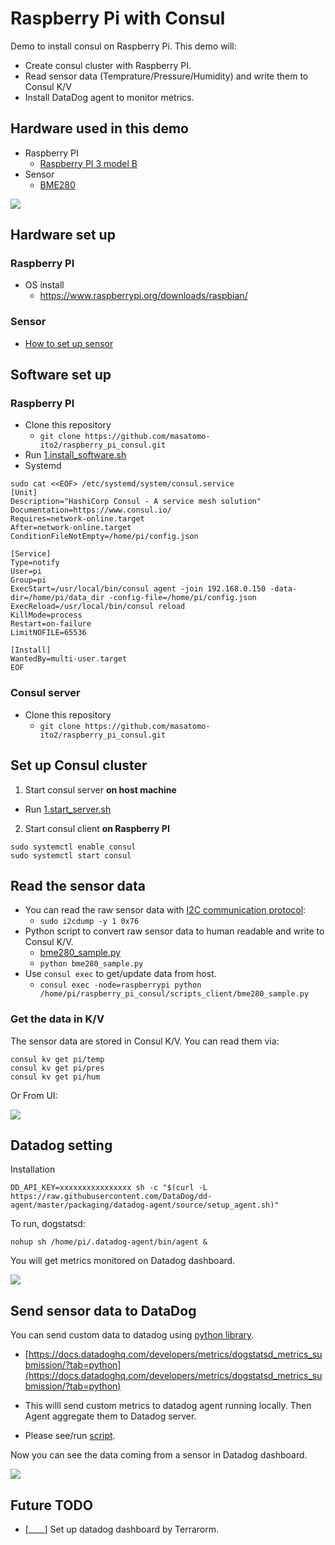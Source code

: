 # Raspberry Pi with Consul

Demo to install consul on Raspberry Pi. This demo will:
- Create consul cluster with Raspberry PI.
- Read sensor data (Temprature/Pressure/Humidity) and write them to Consul K/V
- Install DataDog agent to monitor metrics.

## Hardware used in this demo

- Raspberry PI
  - [Raspberry PI 3 model B](https://www.raspberrypi.org/products/raspberry-pi-3-model-b/)
- Sensor
  - [BME280](https://www.bosch-sensortec.com/products/environmental-sensors/humidity-sensors-bme280/)

![](img/DSC_0097.JPG)

## Hardware set up

### Raspberry PI
  - OS install
    - https://www.raspberrypi.org/downloads/raspbian/

### Sensor
  - [How to set up sensor](https://www.deviceplus.com/how-tos/raspberrypi-guide/reading-temperature-humidity-and-pressure-with-ae-bme280-and-raspberry-pi/)

## Software set up
### Raspberry PI
  - Clone this repository
    - `git clone https://github.com/masatomo-ito2/raspberry_pi_consul.git`
  - Run [1.install_software.sh](./scripts_client/1.install_software.sh)
  - Systemd
```shell
sudo cat <<EOF> /etc/systemd/system/consul.service
[Unit]
Description="HashiCorp Consul - A service mesh solution"
Documentation=https://www.consul.io/
Requires=network-online.target
After=network-online.target
ConditionFileNotEmpty=/home/pi/config.json

[Service]
Type=notify
User=pi
Group=pi
ExecStart=/usr/local/bin/consul agent -join 192.168.0.150 -data-dir=/home/pi/data_dir -config-file=/home/pi/config.json
ExecReload=/usr/local/bin/consul reload
KillMode=process
Restart=on-failure
LimitNOFILE=65536

[Install]
WantedBy=multi-user.target
EOF
```



### Consul server
  - Clone this repository
    - `git clone https://github.com/masatomo-ito2/raspberry_pi_consul.git`


## Set up Consul cluster
1. Start consul server **on host machine**
  - Run [1.start_server.sh](./scripts_server/1.start_server.sh)
2. Start consul client **on Raspberry PI**
```shell
sudo systemctl enable consul
sudo systemctl start consul
```


## Read the sensor data

- You can read the raw sensor data with [I2C communication protocol](https://en.wikipedia.org/wiki/I%C2%B2C):
  - `sudo i2cdump -y 1 0x76`
- Python script to convert raw sensor data to human readable and write to Consul K/V.
  - [bme280_sample.py](./scripts_client/bme280_sample.py)
  - `python bme280_sample.py`
- Use `consul exec` to get/update data from host.
  - ```consul exec -node=raspberrypi python /home/pi/raspberry_pi_consul/scripts_client/bme280_sample.py```


### Get the data in K/V

The sensor data are stored in Consul K/V. You can read them via:
```shell
consul kv get pi/temp
consul kv get pi/pres
consul kv get pi/hum
```

Or From UI:

![](img/consul_ui.png)


## Datadog setting

Installation
```console
DD_API_KEY=xxxxxxxxxxxxxxxx sh -c "$(curl -L https://raw.githubusercontent.com/DataDog/dd-agent/master/packaging/datadog-agent/source/setup_agent.sh)"
```

To run, dogstatsd:
```shell
nohup sh /home/pi/.datadog-agent/bin/agent &
```

You will get metrics monitored on Datadog dashboard.

![](img/datadog_dashboard.png)


## Send sensor data to DataDog

You can send custom data to datadog using [python library](https://github.com/DataDog/datadogpy).
- [https://docs.datadoghq.com/developers/metrics/dogstatsd_metrics_submission/?tab=python](https://docs.datadoghq.com/developers/metrics/dogstatsd_metrics_submission/?tab=python)

- This willl send custom metrics to datadog agent running locally. Then Agent aggregate them to Datadog server.

- Please see/run [script](scripts_client/bme280_datadog.py).

Now you can see the data coming from a sensor in Datadog dashboard.

![](img/custom_metrics.png)

## Future TODO  
- [____] Set up datadog dashboard by Terrarorm.
